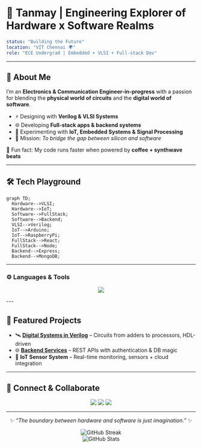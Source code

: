 # 🚀 Tanmay | Engineering Explorer of Hardware x Software Realms  

```yaml
status: "Building the Future"
location: "VIT Chennai 🌍"
role: "ECE Undergrad | Embedded + VLSI + Full-stack Dev"
```

---

## 👾 About Me  
I’m an **Electronics & Communication Engineer-in-progress** with a passion for blending the **physical world of circuits** and the **digital world of software**.  

- ⚡ Designing with **Verilog & VLSI Systems**  
- 🌐 Developing **Full-stack apps & backend systems**  
- 📡 Experimenting with **IoT, Embedded Systems & Signal Processing**  
- 🎯 Mission: *To bridge the gap between silicon and software*  

🧠 Fun fact: My code runs faster when powered by **coffee + synthwave beats**  

---

## 🛠️ Tech Playground  

```mermaid
graph TD;
  Hardware-->VLSI;
  Hardware-->IoT;
  Software-->FullStack;
  Software-->Backend;
  VLSI-->Verilog;
  IoT-->Arduino;
  IoT-->RaspberryPi;
  FullStack-->React;
  FullStack-->Node;
  Backend-->Express;
  Backend-->MongoDB;
```

---

### ⚙️ Languages & Tools  
<p align="center">
  <img src="https://skillicons.dev/icons?i=java,js,ts,c,cpp,python,verilog,react,nodejs,express,mongodb,arduino,raspberrypi,git,vscode,linux&theme=dark" />
</p>
---

## 📂 Featured Projects  

- 🛰 **[Digital Systems in Verilog](https://github.com/Vitiantanmay/)** – Circuits from adders to processors, HDL-driven  
- 🌐 **[Backend Services](https://github.com/Vitiantanmay/backend)** – REST APIs with authentication & DB magic  
- 🔗 **IoT Sensor System** – Real-time monitoring, sensors + cloud integration  

---

## 🌌 Connect & Collaborate  

<p align="center">
  <a href="https://www.linkedin.com/in/Vitiantanmay/"><img src="https://skillicons.dev/icons?i=linkedin"/></a>
  <a href="mailto:your.tanmaygalav@gmail.com"><img src="https://skillicons.dev/icons?i=gmail"/></a>
  <a href="https://github.com/Vitiantanmay"><img src="https://skillicons.dev/icons?i=github"/></a>
</p>

---

<div align="center">

✨ *“The boundary between hardware and software is just imagination.”* ✨  

![GitHub Streak](https://github-readme-streak-stats.herokuapp.com/?user=Vitiantanmay&theme=radical&hide_border=true)  
![GitHub Stats](https://github-readme-stats.vercel.app/api?username=Vitiantanmay&show_icons=true&theme=radical&hide_border=true)  

</div>
